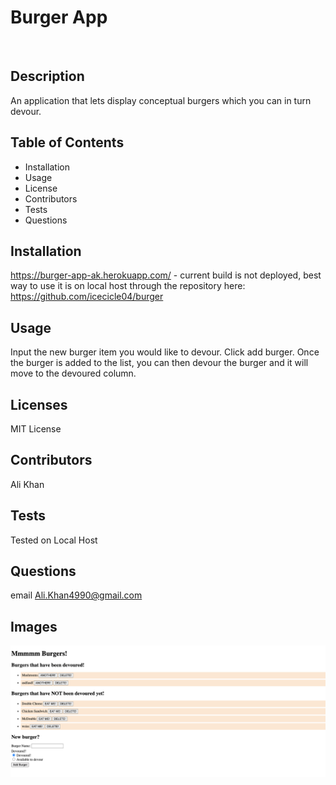 # Burger App

![<ALT>](https://img.shields.io/badge/Burger-App-blue)

## Description

An application that lets display conceptual burgers which you can in turn devour.

## Table of Contents

- Installation
- Usage
- License
- Contributors
- Tests
- Questions

## Installation

https://burger-app-ak.herokuapp.com/ - current build is not deployed, best way to use it is on local host through the repository here: https://github.com/icecicle04/burger

## Usage

Input the new burger item you would like to devour. Click add burger. Once the burger is added to the list, you can then devour the burger and it will move to the devoured column.

## Licenses

MIT License

## Contributors

Ali Khan

## Tests

Tested on Local Host

## Questions

email Ali.Khan4990@gmail.com

## Images

![<ALT>](public/assets/images/homepage.png)
